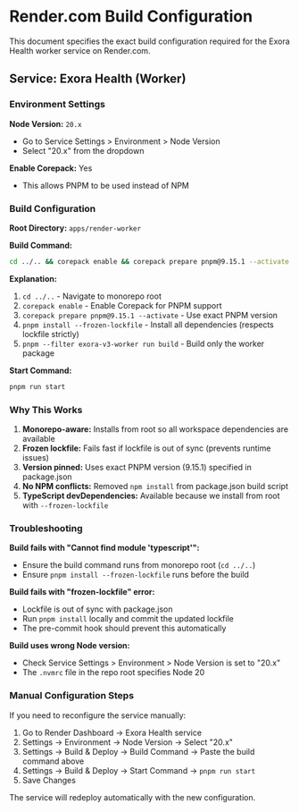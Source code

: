 # Render.com Build Configuration

This document specifies the exact build configuration required for the Exora Health worker service on Render.com.

## Service: Exora Health (Worker)

### Environment Settings

**Node Version:** `20.x`
- Go to Service Settings > Environment > Node Version
- Select "20.x" from the dropdown

**Enable Corepack:** Yes
- This allows PNPM to be used instead of NPM

### Build Configuration

**Root Directory:** `apps/render-worker`

**Build Command:**
```bash
cd ../.. && corepack enable && corepack prepare pnpm@9.15.1 --activate && pnpm install --frozen-lockfile && pnpm --filter exora-v3-worker run build
```

**Explanation:**
1. `cd ../..` - Navigate to monorepo root
2. `corepack enable` - Enable Corepack for PNPM support
3. `corepack prepare pnpm@9.15.1 --activate` - Use exact PNPM version
4. `pnpm install --frozen-lockfile` - Install all dependencies (respects lockfile strictly)
5. `pnpm --filter exora-v3-worker run build` - Build only the worker package

**Start Command:**
```bash
pnpm run start
```

### Why This Works

1. **Monorepo-aware:** Installs from root so all workspace dependencies are available
2. **Frozen lockfile:** Fails fast if lockfile is out of sync (prevents runtime issues)
3. **Version pinned:** Uses exact PNPM version (9.15.1) specified in package.json
4. **No NPM conflicts:** Removed `npm install` from package.json build script
5. **TypeScript devDependencies:** Available because we install from root with `--frozen-lockfile`

### Troubleshooting

**Build fails with "Cannot find module 'typescript'":**
- Ensure the build command runs from monorepo root (`cd ../..`)
- Ensure `pnpm install --frozen-lockfile` runs before the build

**Build fails with "frozen-lockfile" error:**
- Lockfile is out of sync with package.json
- Run `pnpm install` locally and commit the updated lockfile
- The pre-commit hook should prevent this automatically

**Build uses wrong Node version:**
- Check Service Settings > Environment > Node Version is set to "20.x"
- The `.nvmrc` file in the repo root specifies Node 20

### Manual Configuration Steps

If you need to reconfigure the service manually:

1. Go to Render Dashboard → Exora Health service
2. Settings → Environment → Node Version → Select "20.x"
3. Settings → Build & Deploy → Build Command → Paste the build command above
4. Settings → Build & Deploy → Start Command → `pnpm run start`
5. Save Changes

The service will redeploy automatically with the new configuration.

